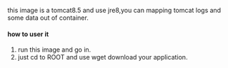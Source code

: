 this image is a tomcat8.5 and use jre8,you can mapping tomcat logs and some data out of container.
#### how to user it
1. run this image and go in.
1. just cd to ROOT and use wget download your application.